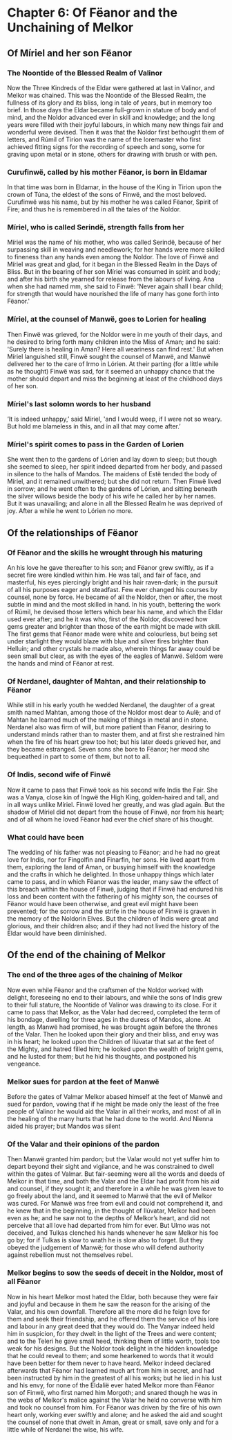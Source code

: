 # Chapter 6: Of Fëanor and the Unchaining of Melkor

## Of Míriel and her son Fëanor

### The Noontide of the Blessed Realm of Valinor
Now the Three Kindreds of the Eldar were gathered at last in Valinor, and
Melkor was chained. This was the Noontide of the Blessed Realm, the fullness of
its glory and its bliss, long in tale of years, but in memory too brief. In
those days the Eldar became full-grown in stature of body and of mind, and the
Noldor advanced ever in skill and knowledge; and the long years were filled
with their joyful labours, in which many new things fair and wonderful were
devised.  Then it was that the Noldor first bethought them of letters, and
Rúmil of Tirion was the name of the loremaster who first achieved fitting signs
for the recording of speech and song, some for graving upon metal or in stone,
others for drawing with brush or with pen.

### Curufinwë, called by his mother Fëanor, is born in Eldamar
In that time was born in Eldamar, in the house of the King in Tirion upon the
crown of Túna, the eldest of the sons of Finwë, and the most beloved. Curufinwë
was his name, but by his mother he was called Fëanor, Spirit of Fire; and thus
he is remembered in all the tales of the Noldor.

### Míriel, who is called Serindë, strength falls from her
Míriel was the name of his mother, who was called Serindë, because of her
surpassing skill in weaving and needlework; for her hands were more skilled to
fineness than any hands even among the Noldor. The love of Finwë and Míriel was
great and glad, for it began in the Blessed Realm in the Days of Bliss. But in
the bearing of her son Míriel was consumed in spirit and body; and after his
birth she yearned for release from the labours of living. Ana when she had
named mm, she said to Finwë: 'Never again shall I bear child; for strength that
would have nourished the life of many has gone forth into Fëanor.'

### Míriel, at the counsel of Manwë, goes to Lorien for healing
Then Finwë was grieved, for the Noldor were in me youth of their days, and he
desired to bring forth many children into the Miss of Aman; and he said:
'Surely there is healing in Aman? Here all weariness can find rest.' But when
Míriel languished still, Finwë sought the counsel of Manwë, and Manwë delivered
her to the care of Irmo in Lórien. At their parting (for a little while as he
thought) Finwë was sad, for it seemed an unhappy chance that the mother should
depart and miss the beginning at least of the childhood days of her son.

### Míriel's last solomn words to her husband
‘It is indeed unhappy,’ said Míriel, 'and I would weep, if I were not so weary.
But hold me blameless in this, and in all that may come after.’

### Míriel's spirit comes to pass in the Garden of Lorien
She went then to the gardens of Lórien and lay down to sleep; but though she
seemed to sleep, her spirit indeed departed from her body, and passed in
silence to the halls of Mandos. The maidens of Estë tended the body of Míriel,
and it remained unwithered; but she did not return. Then Finwë lived in sorrow;
and he went often to the gardens of Lórien, and sitting beneath the silver
willows beside the body of his wife he called her by her names. But it was
unavailing; and alone in all the Blessed Realm he was deprived of joy. After a
while he went to Lórien no more.

## Of the relationships of Fëanor

### Of Fëanor and the skills he wrought through his maturing
An his love he gave thereafter to his son; and Fëanor grew swiftly, as if a
secret fire were kindled within him. He was tall, and fair of face, and
masterful, his eyes piercingly bright and his hair raven-dark; in the pursuit
of all his purposes eager and steadfast. Few ever changed his courses by
counsel, none by force. He became of all the Noldor, then or after, the most
subtle in mind and the most skilled in hand. In his youth, bettering the work
of Rúmil, he devised those letters which bear his name, and which the Eldar
used ever after; and he it was who, first of the Noldor, discovered how gems
greater and brighter than those of the earth might be made with skill. The
first gems that Fëanor made were white and colourless, but being set under
starlight they would blaze with blue and silver fires brighter than Helluin;
and other crystals he made also, wherein things far away could be seen small
but clear, as with the eyes of the eagles of Manwë.  Seldom were the hands and
mind of Fëanor at rest.

### Of Nerdanel, daughter of Mahtan, and their relationship to Fëanor
While still in his early youth he wedded Nerdanel, the daughter of a great
smith named Mahtan, among those of the Noldor most dear to Aulë; and of Mahtan
he learned much of the making of things in metal and in stone. Nerdanel also
was firm of will, but more patient than Fëanor, desiring to understand minds
rather than to master them, and at first she restrained him when the fire of
his heart grew too hot; but his later deeds grieved her, and they became
estranged. Seven sons she bore to Fëanor; her mood she bequeathed in part to
some of them, but not to all.

### Of Indis, second wife of Finwë
Now it came to pass that Finwë took as his second wife Indis the Fair.  She was
a Vanya, close kin of Ingwë the High King, golden-haired and tall, and in all
ways unlike Míriel. Finwë loved her greatly, and was glad again. But the shadow
of Míriel did not depart from the house of Finwë, nor from his heart; and of
all whom he loved Fëanor had ever the chief share of his thought.

### What could have been
The wedding of his father was not pleasing to Fëanor; and he had no great love
for Indis, nor for Fingolfin and Finarfin, her sons. He lived apart from them,
exploring the land of Aman, or busying himself with the knowledge and the
crafts in which he delighted. In those unhappy things which later came to pass,
and in which Fëanor was the leader, many saw the effect of this breach within
the house of Finwë, judging that if Finwë had endured his loss and been content
with the fathering of his mighty son, the courses of Fëanor would have been
otherwise, and great evil might have been prevented; for the sorrow and the
strife in the house of Finwë is graven in the memory of the Noldorin Elves. But
the children of Indis were great and glorious, and their children also; and if
they had not lived the history of the Eldar would have been diminished.

## Of the end of the chaining of Melkor

### The end of the three ages of the chaining of Melkor
Now even while Fëanor and the craftsmen of the Noldor worked with delight,
foreseeing no end to their labours, and while the sons of Indis grew to their
full stature, the Noontide of Valinor was drawing to its close. For it came to
pass that Melkor, as the Valar had decreed, completed the term of his bondage,
dwelling for three ages in the duress of Mandos, alone. At length, as Manwë had
promised, he was brought again before the thrones of the Valar. Then he looked
upon their glory and their bliss, and envy was in his heart; he looked upon the
Children of Ilúvatar that sat at the feet of the Mighty, and hatred filled him;
he looked upon the wealth of bright gems, and he lusted for them; but he hid
his thoughts, and postponed his vengeance.

### Melkor sues for pardon at the feet of Manwë
Before the gates of Valmar Melkor abased himself at the feet of Manwë and sued
for pardon, vowing that if he might be made only the least of the free people
of Valinor he would aid the Valar in all their works, and most of all in the
healing of the many hurts that he had done to the world. And Nienna aided his
prayer; but Mandos was silent

### Of the Valar and their opinions of the pardon
Then Manwë granted him pardon; but the Valar would not yet suffer him to depart
beyond their sight and vigilance, and he was constrained to dwell within the
gates of Valmar. But fair-seeming were all the words and deeds of Melkor in
that time, and both the Valar and the Eldar had profit from his aid and
counsel, if they sought it; and therefore in a while he was given leave to go
freely about the land, and it seemed to Manwë that the evil of Melkor was
cured. For Manwë was free from evil and could not comprehend it, and he knew
that in the beginning, in the thought of Ilúvatar, Melkor had been even as he;
and he saw not to the depths of Melkor’s heart, and did not perceive that all
love had departed from him for ever. But Ulmo was not deceived, and Tulkas
clenched his hands whenever he saw Melkor his foe go by; for if Tulkas is slow
to wrath he is slow also to forget. But they obeyed the judgement of Manwë; for
those who will defend authority against rebellion must not themselves rebel.

### Melkor begins to sow the seeds of deceit in the Noldor, most of all Fëanor
Now in his heart Melkor most hated the Eldar, both because they were fair and
joyful and because in them he saw the reason for the arising of the Valar, and
his own downfall. Therefore all the more did he feign love for them and seek
their friendship, and he offered them the service of his lore and labour in any
great deed that they would do.  The Vanyar indeed held him in suspicion, for
they dwelt in the light of the Trees and were content; and to the Teleri he
gave small heed, thinking them of little worth, tools too weak for his designs.
But the Noldor took delight in the hidden knowledge that he could reveal to
them; and some hearkened to words that it would have been better for them never
to have heard. Melkor indeed declared afterwards that Fëanor had learned much
art from him in secret, and had been instructed by him in the greatest of all
his works; but he lied in his lust and his envy, for none of the Eldalië ever
hated Melkor more than Fëanor son of Finwë, who first named him Morgoth; and
snared though he was in the webs of Melkor's malice against the Valar he held
no converse with him and took no counsel from him. For Fëanor was driven by the
fire of his own heart only, working ever swiftly and alone; and he asked the
aid and sought the counsel of none that dwelt in Aman, great or small, save
only and for a little while of Nerdanel the wise, his wife.
